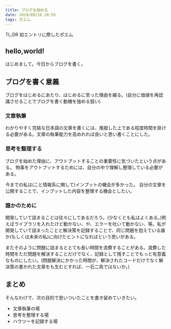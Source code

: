 ```yaml
---
title: ブログを始める
date: 2019/09/16 20:55
tags: ポエム
---
```


TL;DR 初エントリに際したポエム

## hello,world!

はじめまして。今日からブログを書く。

## ブログを書く意義

ブログをはじめるにあたり、はじめるに至った理由を綴る。(自分に価値を再認識させることでブログを書く動機を強める狙い)

### 文章執筆

わかりやすく完結な日本語の文章を書くには、推敲した上である程度時間を掛ける必要がある。文章の執筆能力を高めれれば良いと思い書くことにした。

### 思考を整理する

ブログを始めた理由に、アウトプットすることの重要性に気づいたという点がある。
物事をアウトプットするためには、自分の中で理解し整理している必要がある。

今までの私は(こと情報系に関して)インプットの機会が多かった。
自分の文章を公開することで、インプットした内容を整理する機会としたい。

### 誰かのために

開発していて詰まることは往々にしてあるだろう。(少なくとも私はよくある。)例えばライブラリを入れたけど動かない、や、エラーを吐いて動かない、等。私が開発していて詰まったことと解決策を記録することで、同じ問題を抱えている誰か(もしくは未来の私)に向けたヒントになればという思いがある。

またそのように問題に詰まるととても長い時間を浪費することがある。浪費した時間をただ問題を解決することだけでなく、記録として残すことでもっと有意義なものにしたい。(問題解決にかかった時間が、解決されたコードだけでなく解決策の書かれた文章をも生むとすれば、一石二鳥ではないか。)

## まとめ

そんなわけで、次の目的で思いついたことを書き留めていきたい。

- 文章執筆の場
- 思考を整理する場
- ハウツーを記録する場

